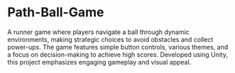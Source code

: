 # Path-Ball-Game
A runner game where players navigate a ball through dynamic environments, making strategic choices to avoid obstacles and collect power-ups. The game features simple button controls, various themes, and a focus on decision-making to achieve high scores. Developed using Unity, this project emphasizes engaging gameplay and visual appeal.
